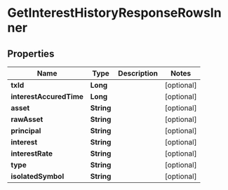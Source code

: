 

# GetInterestHistoryResponseRowsInner


## Properties

| Name | Type | Description | Notes |
|------------ | ------------- | ------------- | -------------|
|**txId** | **Long** |  |  [optional] |
|**interestAccuredTime** | **Long** |  |  [optional] |
|**asset** | **String** |  |  [optional] |
|**rawAsset** | **String** |  |  [optional] |
|**principal** | **String** |  |  [optional] |
|**interest** | **String** |  |  [optional] |
|**interestRate** | **String** |  |  [optional] |
|**type** | **String** |  |  [optional] |
|**isolatedSymbol** | **String** |  |  [optional] |




